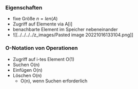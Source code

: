 ### Eigenschaften
+ fixe Größe $n=len(A)$
+ Zugriff auf Elemente via A[i]
+ benachbarte Element im Speicher nebeneinander
+ ![[../../../../z_images/Pasted image 20221016133104.png]]

### O-Notation von Operationen
+ Zugriff auf i-tes Element O(1)
+ Suchen O(n)
+ Einfügen O(n)
+ Löschen O(n)
	+ O(n), wenn Suchen erforderlich